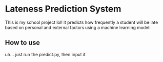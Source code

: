 # Lateness Prediction System

This is my school project lol!
It predicts how frequently a student will be late based on personal and external factors using a machine learning model.

## How to use
uh... just run the predict.py, then input it